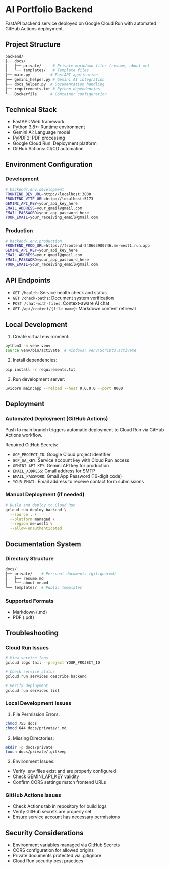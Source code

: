# AI Portfolio Backend

FastAPI backend service deployed on Google Cloud Run with automated GitHub Actions deployment.

## Project Structure

```bash
backend/
├── docs/
│   ├── private/     # Private markdown files (resume, about-me)
│   └── templates/   # Template files
├── main.py         # FastAPI application
├── gemini_helper.py # Gemini AI integration
├── docs_helper.py  # Documentation handling
├── requirements.txt # Python dependencies
└── Dockerfile      # Container configuration
```

## Technical Stack

-   FastAPI: Web framework
-   Python 3.8+: Runtime environment
-   Gemini AI: Language model
-   PyPDF2: PDF processing
-   Google Cloud Run: Deployment platform
-   GitHub Actions: CI/CD automation

## Environment Configuration

### Development

```bash
# backend/.env.development
FRONTEND_DEV_URL=http://localhost:3000
FRONTEND_VITE_URL=http://localhost:5173
GEMINI_API_KEY=your_api_key_here
EMAIL_ADDRESS=your_gmail@gmail.com
EMAIL_PASSWORD=your_app_password_here
YOUR_EMAIL=your_receiving_email@gmail.com
```

### Production

```bash
# backend/.env.production
FRONTEND_PROD_URL=https://frontend-240663900746.me-west1.run.app
GEMINI_API_KEY=your_api_key_here
EMAIL_ADDRESS=your_gmail@gmail.com
EMAIL_PASSWORD=your_app_password_here
YOUR_EMAIL=your_receiving_email@gmail.com
```

## API Endpoints

-   `GET /health`: Service health check and status
-   `GET /check-paths`: Document system verification
-   `POST /chat-with-files`: Context-aware AI chat
-   `GET /api/content/{file_name}`: Markdown content retrieval

## Local Development

1. Create virtual environment:

```bash
python3 -m venv venv
source venv/bin/activate  # Windows: venv\Scripts\activate
```

2. Install dependencies:

```bash
pip install -r requirements.txt
```

3. Run development server:

```bash
uvicorn main:app --reload --host 0.0.0.0 --port 8000
```

## Deployment

### Automated Deployment (GitHub Actions)

Push to main branch triggers automatic deployment to Cloud Run via GitHub Actions workflow.

Required GitHub Secrets:

-   `GCP_PROJECT_ID`: Google Cloud project identifier
-   `GCP_SA_KEY`: Service account key with Cloud Run access
-   `GEMINI_API_KEY`: Gemini API key for production
-   `EMAIL_ADDRESS`: Gmail address for SMTP
-   `EMAIL_PASSWORD`: Gmail App Password (16-digit code)
-   `YOUR_EMAIL`: Email address to receive contact form submissions

### Manual Deployment (if needed)

```bash
# Build and deploy to Cloud Run
gcloud run deploy backend \
  --source . \
  --platform managed \
  --region me-west1 \
  --allow-unauthenticated
```

## Documentation System

### Directory Structure

```bash
docs/
├── private/    # Personal documents (gitignored)
│   ├── resume.md
│   └── about-me.md
└── templates/  # Public templates
```

### Supported Formats

-   Markdown (.md)
-   PDF (.pdf)

## Troubleshooting

### Cloud Run Issues

```bash
# View service logs
gcloud logs tail --project YOUR_PROJECT_ID

# Check service status
gcloud run services describe backend

# Verify deployment
gcloud run services list
```

### Local Development Issues

1. File Permission Errors:

```bash
chmod 755 docs
chmod 644 docs/private/*.md
```

2. Missing Directories:

```bash
mkdir -p docs/private
touch docs/private/.gitkeep
```

3. Environment Issues:

-   Verify .env files exist and are properly configured
-   Check GEMINI_API_KEY validity
-   Confirm CORS settings match frontend URLs

### GitHub Actions Issues

-   Check Actions tab in repository for build logs
-   Verify GitHub secrets are properly set
-   Ensure service account has necessary permissions

## Security Considerations

-   Environment variables managed via GitHub Secrets
-   CORS configuration for allowed origins
-   Private documents protected via .gitignore
-   Cloud Run security best practices
